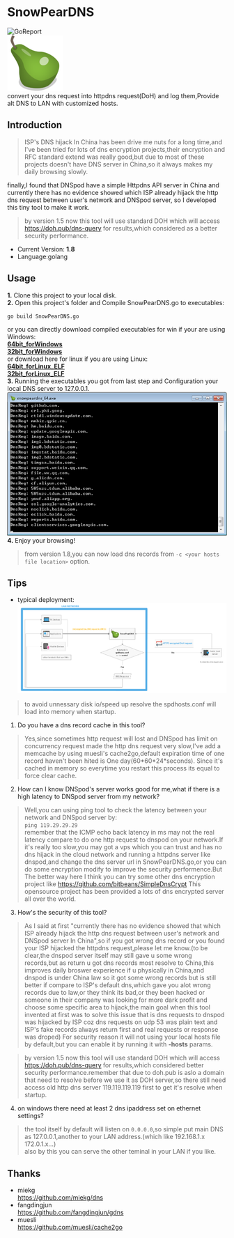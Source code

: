 # SnowPearDNS
![GoReport](https://goreportcard.com/badge/github.com/arryboom/snowpeardns)  
![SnowPearDNS](https://github.com/Arryboom/SnowPearDNS/blob/master/ico/pear_128px.png)  
convert your dns request into httpdns request(DoH) and log them,Provide alt DNS to LAN with customized hosts.  
## Introduction

> ISP's DNS hijack In China has been drive me nuts for a long time,and I've been tried for lots of dns encryption projects,their encryption and RFC standard extend was really good,but due to most of these projects doesn't have DNS server in China,so it always makes my daily browsing slowly.

  finally,I found that DNSpod have a simple Httpdns API server in China and currently there has no evidence showed which ISP already hijack the http dns request between user's network and DNSpod server, so I developed this tiny tool to make it work.  
  > by version 1.5 now this tool will use standard DOH which will access https://doh.pub/dns-query for results,which considered as a better security performance.

- Current Version:   **1.8**
- Language:golang  

## Usage
**1.** Clone this project to your local disk.  
**2.** Open this project's folder and Compile SnowPearDNS.go to executables:
  ```
  go build SnowPearDNS.go
  ```
  or you can directly download compiled executables for win if your are using Windows:  
  **[64bit_forWindows](https://github.com/Arryboom/SnowPearDNS/raw/master/release/snowpeardns_64.exe "snowpeardns64.exe")**  
  **[32bit_forWindows](https://github.com/Arryboom/SnowPearDNS/raw/master/release/snowpeardns_32.exe  "snowpeardns32.exe")**  
  or download here for linux if you are using Linux:  
  **[64bit_forLinux_ELF](https://github.com/Arryboom/SnowPearDNS/raw/master/release/snowpear_64 "snowpeardns64")**  
  **[32bit_forLinux_ELF](https://github.com/Arryboom/SnowPearDNS/raw/master/release/snowpear_32 "snowpeardns32")**  
**3.** Running the executables you got from last step and Configuration your local DNS server to 127.0.0.1.  
![example](/ex.png)  
**4.** Enjoy your browsing!

>from version 1.8,you can now load dns records from ``-c <your hosts file location>`` option.  

## Tips
  
- typical deployment:  
![example](/typical_deploy.png)    
> to avoid unnessary disk io/speed up resolve the spdhosts.conf will load into memory when startup.  

1. Do you have a dns record cache in this tool?  
  >Yes,since sometimes http request will lost and DNSpod has limit on concurrency request made the http dns request very slow,I've add a memcache by using muesli's cache2go,default expiration time of one record haven't been hited is One day(60\*60\*24\*seconds).  Since it's cached in memory so everytime you restart this process its equal to force clear cache.   
2. How can I know DNSpod's server works good for me,what if there is a high latency to DNSpod server from my network?  
  >Well,you can using ping tool to check the latency between your network and DNSpod server by:  
  ```ping 119.29.29.29```  
  remember that the ICMP echo back latency in ms may not the real latency compare to do one http request to dnspod on your network.If it's really too slow,you may got a vps which you can trust and has no dns hijack in the cloud network and running a httpdns server like dnspod,and change the dns server url in SnowPearDNS.go,or you can do some encryption modify to improve the security performence.But The better way here I think you can try some other dns encryption project like
  https://github.com/bitbeans/SimpleDnsCrypt
  This opensource project has been provided a lots of dns encrypted server all over the world.  
3. How's the security of this tool?  
  >As I said at first "currently there has no evidence showed that which ISP already hijack the http dns request between user's network and DNSpod server In China",so if you got wrong dns record or you found your ISP hijacked the httpdns request,please let me know.(to be clear,the dnspod server itself may still gave u some wrong records,but as return u got dns records most resolve to China,this improves daily broswer experience if u physically in China,and dnspod is under China law so it got some wrong records but is still better if compare to ISP's default dns,which gave you alot wrong records due to law,or they think its bad,or they been hacked or someone in their company was looking for more dark profit and choose some specific area to hijack,the main goal when this tool invented at first was to solve this issue that is dns requests to dnspod was hijacked by ISP coz dns requests on udp 53 was plain text and ISP's fake records always return first and real requests or response was droped)
  >For security reason it will not using your local hosts file by default,but you can enable it by running it with **-hosts** params.    
  
  >by version 1.5 now this tool will use standard DOH which will access https://doh.pub/dns-query for results,which considered better security performance.remember that due to doh.pub is aslo a domain that need to resolve before we use it as DOH server,so there still need access old http dns server 119.119.119.119 first to get it's resolve when startup.  
4. on windows there need at least 2 dns ipaddress set on ethernet settings?
  >the tool itself by default will listen on ```0.0.0.0```,so simple put main DNS as 127.0.0.1,another to your LAN address.(which like 192.168.1.x 172.0.1.x...)  
  >also by this you can serve the other teminal in your LAN if you like.


## Thanks
- miekg  
  https://github.com/miekg/dns
- fangdingjun  
  https://github.com/fangdingjun/gdns
- muesli  
  https://github.com/muesli/cache2go
